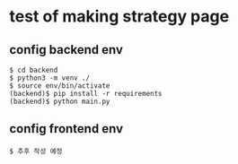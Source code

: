 # test of making strategy page

## config backend env

```
$ cd backend
$ python3 -m venv ./
$ source env/bin/activate
(backend)$ pip install -r requirements
(backend)$ python main.py
```

## config frontend env
```
$ 추후 작성 예정
```
